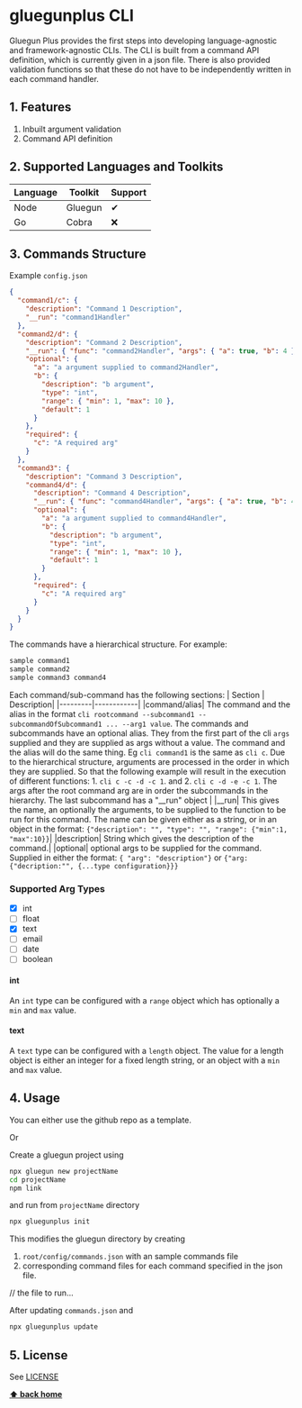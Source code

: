 # gluegunplus CLI

Gluegun Plus provides the first steps into developing language-agnostic and framework-agnostic CLIs. The CLI is built from a command API definition, which is currently given in a json file. There is also provided validation functions so that these do not have to be independently written in each command handler.

## 1. Features

1. Inbuilt argument validation
2. Command API definition

## 2. Supported Languages and Toolkits

| Language | Toolkit | Support |
| -------- | ------- | ------- |
| Node     | Gluegun | ✔       |
| Go       | Cobra   | ❌      |

## 3. Commands Structure

Example `config.json`

```json
{
  "command1/c": {
    "description": "Command 1 Description",
    "__run": "command1Handler"
  },
  "command2/d": {
    "description": "Command 2 Description",
    "__run": { "func": "command2Handler", "args": { "a": true, "b": 4 } },
    "optional": {
      "a": "a argument supplied to command2Handler",
      "b": {
        "description": "b argument",
        "type": "int",
        "range": { "min": 1, "max": 10 },
        "default": 1
      }
    },
    "required": {
      "c": "A required arg"
    }
  },
  "command3": {
    "description": "Command 3 Description",
    "command4/d": {
      "description": "Command 4 Description",
      "__run": { "func": "command4Handler", "args": { "a": true, "b": 4 } },
      "optional": {
        "a": "a argument supplied to command4Handler",
        "b": {
          "description": "b argument",
          "type": "int",
          "range": { "min": 1, "max": 10 },
          "default": 1
        }
      },
      "required": {
        "c": "A required arg"
      }
    }
  }
}
```

The commands have a hierarchical structure. For example:

```bash
sample command1 
sample command2 
sample command3 command4
```

Each command/sub-command has the following sections:
| Section | Description|
|---------|------------|
|command/alias| The command and the alias in the format `cli rootcommand --subcommand1 --subcommandOfSubcommand1 ... --arg1 value`. The commands and subcommands have an optional alias. They from the first part of the cli `args` supplied and they are supplied as args without a value. The command and the alias will do the same thing. Eg `cli command1` is the same as `cli c`. Due to the hierarchical structure, arguments are processed in the order in which they are supplied. So that the following example will result in the execution of different functions: 1.  `cli c -c -d -c 1`. and 2.  `cli c -d -e -c 1`. The args after the root command arg are in order the subcommands in the hierarchy. The last subcommand has a "__run" object |
|__run| This gives the name, an optionally the arguments, to be supplied to the function to be run for this command. The name can be given either as a string, or in an object in the format: `{"description": "", "type": "", "range": {"min":1, "max":10}}`|
|description| String which gives the description of the command.|
|optional| optional args to be supplied for the command. Supplied in either the format: `{ "arg": "description"}` or `{"arg:{"decription:"", {...type configuration}}}`

### Supported Arg Types
- [x] int
- [ ] float
- [x] text
- [ ] email
- [ ] date
- [ ] boolean

#### int
An `int` type can be configured with a `range` object which has optionally a `min` and `max` value.

#### text
A `text` type can be configured with a `length` object. The value for a length object is either an integer for a fixed length string, or an object with a `min` and `max` value.

## 4. Usage

You can either use the github repo as a template.

Or

Create a gluegun project using

```bash
npx gluegun new projectName
cd projectName
npm link
```

and run from `projectName` directory

```bash
npx gluegunplus init
```

This modifies the gluegun directory by creating

1. `root/config/commands.json` with an sample commands file
2. corresponding command files for each command specified in the json file.

// the file to run...

After updating `commands.json` and 

```bash
npx gluegunplus update
```

## 5. License

See [LICENSE](LICENSE.txt)

**[⬆ back home](#table-of-contents)**
